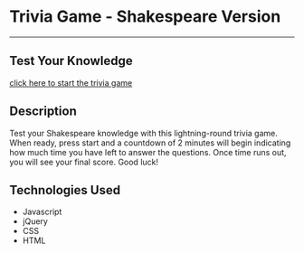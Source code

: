 # Trivia Game - Shakespeare Version
_____

## Test Your Knowledge
[click here to start the trivia game](https://zuzanav.github.io/TriviaGame/)

## Description
Test your Shakespeare knowledge with this lightning-round trivia game. When ready, press start and a countdown of 2 minutes will begin indicating how much time you have left to answer the questions. Once time runs out, you will see your final score. Good luck!

## Technologies Used 
- Javascript
- jQuery
- CSS
- HTML

